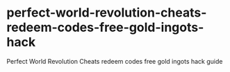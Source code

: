 # perfect-world-revolution-cheats-redeem-codes-free-gold-ingots-hack
Perfect World Revolution Cheats redeem codes free gold ingots hack guide

